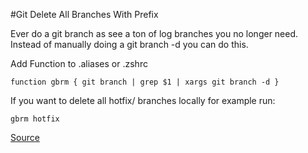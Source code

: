 #Git Delete All Branches With Prefix

Ever do a git branch as see a ton of log branches you no longer need. Instead of manually doing a git branch -d you can do this.

Add Function to .aliases or .zshrc
```
function gbrm { git branch | grep $1 | xargs git branch -d }
```

If you want to delete all hotfix/ branches locally for example run:
```
gbrm hotfix
```

[Source](https://github.com/josh/dotfiles/blob/master/bin/git-branch-prune)
